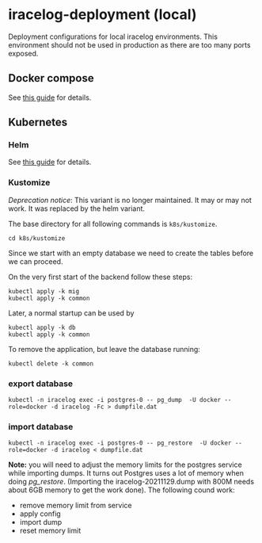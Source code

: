 # iracelog-deployment (local)

Deployment configurations for local iracelog environments.
This environment should not be used in production as there are too many ports exposed.

## Docker compose

See [this guide](compose/README.md) for details.

## Kubernetes

### Helm

See [this guide](k8s/helm/README.md) for details.

### Kustomize

_Deprecation notice_: This variant is no longer maintained. It may or may not work. It was replaced by the helm variant.

The base directory for all following commands is `k8s/kustomize`.

```
cd k8s/kustomize
```

Since we start with an empty database we need to create the tables before we can proceed.

On the very first start of the backend follow these steps:

```
kubectl apply -k mig
kubectl apply -k common
```

Later, a normal startup can be used by

```
kubectl apply -k db
kubectl apply -k common
```

To remove the application, but leave the database running:

```
kubectl delete -k common
```

### export database

```
kubectl -n iracelog exec -i postgres-0 -- pg_dump  -U docker --role=docker -d iracelog -Fc > dumpfile.dat
```

### import database

```
kubectl -n iracelog exec -i postgres-0 -- pg_restore  -U docker --role=docker -d iracelog < dumpfile.dat
```

**Note:** you will need to adjust the memory limits for the postgres service while importing dumps. It turns out Postgres uses a lot of memory when doing _pg_restore_.
(Importing the iracelog-20211129.dump with 800M needs about 6GB memory to get the work done).
The following cound work:

- remove memory limit from service
- apply config
- import dump
- reset memory limit
